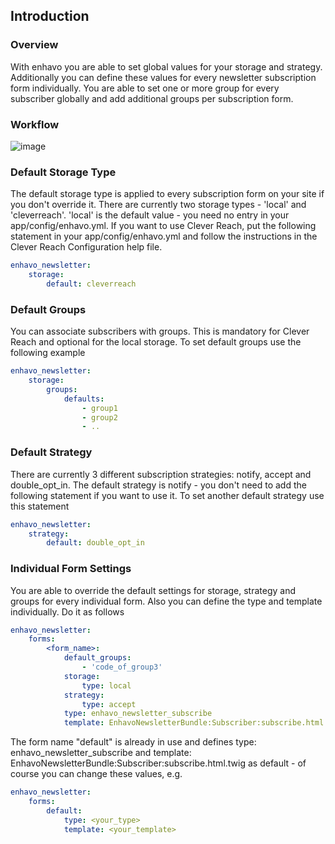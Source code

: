## Introduction


### Overview

With enhavo you are able to set global values for your storage and
strategy. Additionally you can define these values for every newsletter
subscription form individually. You are able to set one or more group
for every subscriber globally and add additional groups per subscription
form.

### Workflow

![image](/images/newsletter_workflow.png)

### Default Storage Type

The default storage type is applied to every subscription form on your
site if you don\'t override it. There are currently two storage types -
\'local\' and \'cleverreach\'. \'local\' is the default value - you need
no entry in your app/config/enhavo.yml. If you want to use Clever Reach,
put the following statement in your app/config/enhavo.yml and follow the
instructions in the Clever Reach Configuration help file.

``` yaml
enhavo_newsletter:
    storage:
        default: cleverreach
```

### Default Groups

You can associate subscribers with groups. This is mandatory for Clever
Reach and optional for the local storage. To set default groups use the
following example

```yaml
enhavo_newsletter:
    storage:
        groups:
            defaults:
                - group1
                - group2
                - ..
```

### Default Strategy

There are currently 3 different subscription strategies: notify, accept
and double_opt_in. The default strategy is notify - you don\'t need to
add the following statement if you want to use it. To set another
default strategy use this statement

```yaml
enhavo_newsletter:
    strategy:
        default: double_opt_in
```

### Individual Form Settings

You are able to override the default settings for storage, strategy and
groups for every individual form. Also you can define the type and
template individually. Do it as follows

```yaml
enhavo_newsletter:
    forms:
        <form_name>:
            default_groups:
                - 'code_of_group3'
            storage: 
                type: local
            strategy:
                type: accept
            type: enhavo_newsletter_subscribe
            template: EnhavoNewsletterBundle:Subscriber:subscribe.html.twig
```

The form name \"default\" is already in use and defines type:
enhavo_newsletter_subscribe and template:
EnhavoNewsletterBundle:Subscriber:subscribe.html.twig as default - of
course you can change these values, e.g.

```yaml
enhavo_newsletter:
    forms:
        default:
            type: <your_type>
            template: <your_template>
```
